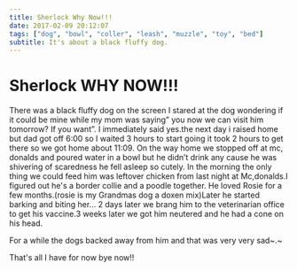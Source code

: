 ```yaml
---
title: Sherlock Why Now!!!
date: 2017-02-09 20:12:07
tags: ["dog", "bowl", "coller", "leash", "muzzle", "toy", "bed"]
subtitle: It's about a black fluffy dog.
---
```


# Sherlock WHY NOW!!!

 There was a black fluffy dog on the screen I stared at the dog wondering if it could be mine while my mom was saying” you now we can visit him tomorrow? If you want”. I immediately said yes.the next day i raised home but dad got off 6:00 so I waited 3 hours to start going it took 2 hours to get there so we got home about 11:09. On the way home we stopped off at mc, donalds and poured water in a bowl but he didn’t drink any cause he was shivering of scaredness he fell asleep so cutely. In the morning the only thing we could feed him was leftover chicken from last night at Mc,donalds.I figured out he's a border collie and a poodle together. He loved Rosie for a few months.(rosie is my Grandmas dog a doxen mix)Later he started barking and biting her…
 2 days later we brang him to the veterinarian office to get his vaccine.3 weeks later we got him neutered and he had a cone on his head.

 For a while the dogs backed away from him and that was very very sad~.~

 That's all I have for now bye now!!
